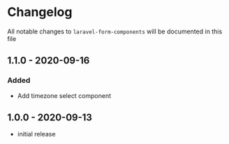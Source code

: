 # Changelog

All notable changes to `laravel-form-components` will be documented in this file

## 1.1.0 - 2020-09-16
### Added
- Add timezone select component

## 1.0.0 - 2020-09-13

- initial release
